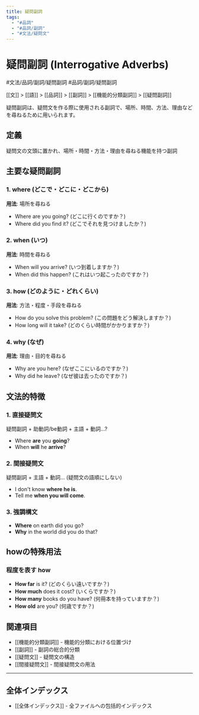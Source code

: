 ```yaml
---
title: 疑問副詞
tags:
  - "#品詞"
  - "#品詞/副詞"
  - "#文法/疑問文"
---
```


# 疑問副詞 (Interrogative Adverbs)

#文法/品詞/副詞/疑問副詞
#品詞/副詞/疑問副詞

[[文]] > [[語]] > [[品詞]] > [[副詞]] > [[機能的分類副詞]] > [[疑問副詞]]

疑問副詞は、疑問文を作る際に使用される副詞で、場所、時間、方法、理由などを尋ねるために用いられます。

## 定義
疑問文の文頭に置かれ、場所・時間・方法・理由を尋ねる機能を持つ副詞

## 主要な疑問副詞

### 1. where (どこで・どこに・どこから)
**用法**: 場所を尋ねる
- Where are you going? (どこに行くのですか？)
- Where did you find it? (どこでそれを見つけましたか？)

### 2. when (いつ)
**用法**: 時間を尋ねる
- When will you arrive? (いつ到着しますか？)
- When did this happen? (これはいつ起こったのですか？)

### 3. how (どのように・どれくらい)
**用法**: 方法・程度・手段を尋ねる
- How do you solve this problem? (この問題をどう解決しますか？)
- How long will it take? (どのくらい時間がかかりますか？)

### 4. why (なぜ)
**用法**: 理由・目的を尋ねる
- Why are you here? (なぜここにいるのですか？)
- Why did he leave? (なぜ彼は去ったのですか？)

## 文法的特徴

### 1. 直接疑問文
疑問副詞 + 助動詞/be動詞 + 主語 + 動詞...?
- Where **are** you **going**?
- When **will** he **arrive**?

### 2. 間接疑問文
疑問副詞 + 主語 + 動詞... (疑問文の語順にしない)
- I don't know **where he is**.
- Tell me **when you will come**.

### 3. 強調構文
- **Where** on earth did you go?
- **Why** in the world did you do that?

## howの特殊用法

### 程度を表す how
- **How far** is it? (どのくらい遠いですか？)
- **How much** does it cost? (いくらですか？)
- **How many** books do you have? (何冊本を持っていますか？)
- **How old** are you? (何歳ですか？)

## 関連項目
- [[機能的分類副詞]] - 機能的分類における位置づけ
- [[副詞]] - 副詞の総合的分類
- [[疑問文]] - 疑問文の構造
- [[間接疑問文]] - 間接疑問文の用法

---

## 全体インデックス
- [[全体インデックス]] - 全ファイルへの包括的インデックス 